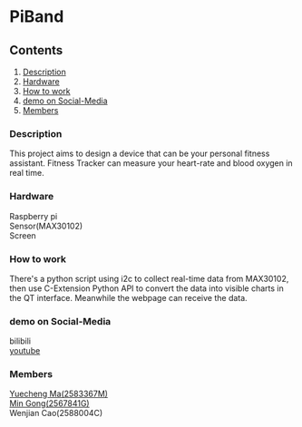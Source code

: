 # PiBand

## Contents

<ol>
    <li><a href="### Description">Description</a></li>
    <li><a href="### Hardware">Hardware</a></li>
    <li><a href="### How to work">How to work</a></li>
    <li><a href="### demo on Social-Media">demo on Social-Media</a></li>
    <li><a href="### Members">Members</a></li>
   
</ol>

###  Description

This project aims to design a device that can be your personal fitness assistant. Fitness Tracker can measure your heart-rate and blood oxygen in real time. 

###  Hardware

Raspberry pi\
Sensor(MAX30102)\
Screen

###  How to work

There's a python script using i2c to collect real-time data from MAX30102, then use C-Extension Python API to convert the data into visible charts in the QT interface. Meanwhile the  webpage can receive the data.

###  demo on Social-Media

bilibili\
[youtube](https://youtu.be/fK_FMEablm8)

###  Members

[Yuecheng Ma(2583367M)](https://github.com/ScreaMA)\
[Min Gong(2567841G)](https://github.com/Mia-mg)\
Wenjian Cao(2588004C)

